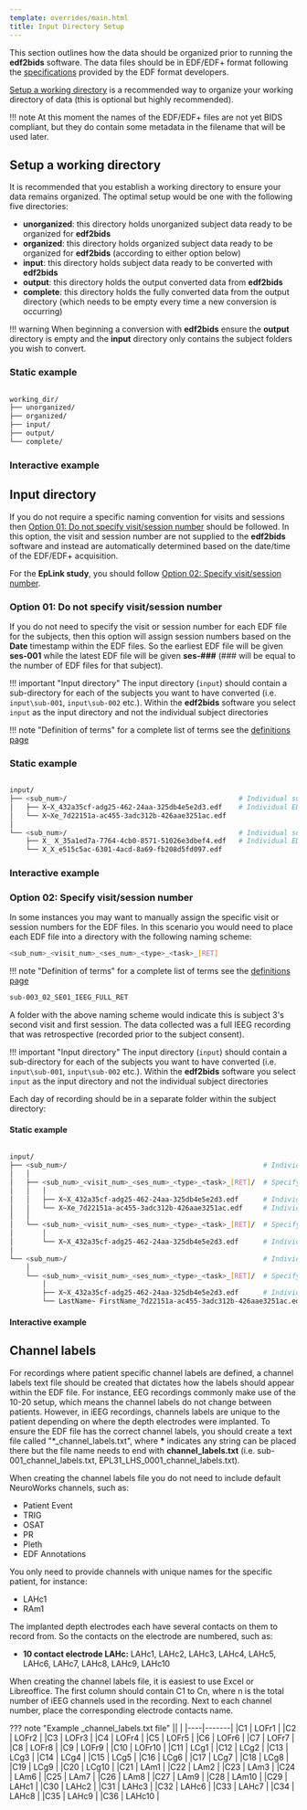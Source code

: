 ```yaml
---
template: overrides/main.html
title: Input Directory Setup
---
```


This section outlines how the data should be organized prior to running the **edf2bids** software. The data files should be in EDF/EDF+ format following the <a href="https://www.edfplus.info/specs/edf.html" target="_blank">specifications</a> provided by the EDF format developers. 

[Setup a working directory](05_input_dir_setup.html#setup-a-working-directory) is a recommended way to organize your working directory of data (this is optional but highly recommended).

!!! note 
    At this moment the names of the EDF/EDF+ files are not yet BIDS compliant, but they do contain some metadata in the filename that will be used later.

## Setup a working directory

It is recommended that you establish a working directory to ensure your data remains organized. The optimal setup would be one with the following five directories:

* **unorganized**: this directory holds unorganized subject data ready to be organized for **edf2bids**
* **organized**: this directory holds organized subject data ready to be organized for **edf2bids** (according to either option below)
* **input**: this directory holds subject data ready to be converted with **edf2bids**
* **output**: this directory holds the output converted data from **edf2bids**
* **complete**: this directory holds the fully converted data from the output directory (which needs to be empty every time a new conversion is occurring)

!!! warning
    When beginning a conversion with **edf2bids** ensure the **output** directory is empty and the **input** directory only contains the subject folders you wish to convert.

### Static example

```sh

working_dir/
├── unorganized/
├── organized/
├── input/
├── output/
└── complete/

```

### Interactive example

<div id="tree"></div>
<script>
    $(document).ready(function() {
      $.ajax({
          url : "../../assets/working_dir.json",
          dataType: "text",
          success : function (tree) {
              $('#tree').bstreeview({ data: tree });
          }
      });
});
</script>

## Input directory

If you do not require a specific naming convention for visits and sessions then [Option 01: Do not specify visit/session number](05_input_dir_setup.html#option-01-do-not-specify-visitsession-number) should be followed. In this option, the visit and session number are not supplied to the **edf2bids** software and instead are automatically determined based on the date/time of the EDF/EDF+ acquisition.

For the **EpLink study**, you should follow [Option 02: Specify visit/session number](05_input_dir_setup.html#option-02-specify-visitsession-number).

### Option 01: Do not specify visit/session number

If you do not need to specify the visit or session number for each EDF file for the subjects, then this option will assign session numbers based on the **Date** timestamp within the EDF files. So the earliest EDF file will be given **ses-001** while the latest EDF file will be given **ses-###** (### will be equal to the number of EDF files for that subject).

!!! important "Input directory"
    The input directory (`input`) should contain a sub-directory for each of the subjects you want to have converted (i.e. `input\sub-001`, `input\sub-002` etc.). Within the **edf2bids** software you select `input` as the input directory and not the individual subject directories

!!! note "Definition of terms"
    for a complete list of terms see the [definitions page](02_definitions.html#filename-terms)

### Static example

```sh

input/
├── <sub_num>/                                          # Individual subject directory
│   ├── X~X_432a35cf-adg25-462-24aa-325db4e5e2d3.edf    # Individual EDF files
│   └── X~Xe_7d22151a-ac455-3adc312b-426aae3251ac.edf
│
└── <sub_num>/                                          # Individual subject directory
    ├── X_ X_35a1ed7a-7764-4cb0-8571-51026e3dbef4.edf   # Individual EDF files
    └── X_X_e515c5ac-6301-4acd-8a69-fb208d5fd097.edf

```

### Interactive example

<div id="tree2"></div>
<script>
    $(document).ready(function() {
      $.ajax({
          url : "../../assets/no_ses_visit.json",
          dataType: "text",
          success : function (tree) {
              $('#tree2').bstreeview({ data: tree });
          }
      });
});
</script>

### Option 02: Specify visit/session number

In some instances you may want to manually assign the specific visit or session numbers for the EDF files. In this scenario you would need to place each EDF file into a directory with the following naming scheme:

```sh
<sub_num>_<visit_num>_<ses_num>_<type>_<task>_[RET]
```

!!! note "Definition of terms"
    for a complete list of terms see the [definitions page](02_definitions.html#filename-terms)

```sh
sub-003_02_SE01_IEEG_FULL_RET
```

A folder with the above naming scheme would indicate this is subject 3's second visit and first session. The data collected was a full IEEG recording that was retrospective (recorded prior to the subject consent).

!!! important "Input directory"
    The input directory (`input`) should contain a sub-directory for each of the subjects you want to have converted (i.e. `input\sub-001`, `input\sub-002` etc.). Within the **edf2bids** software you select `input` as the input directory and not the individual subject directories
    
Each day of recording should be in a separate folder within the subject directory:

#### Static example

```sh

input/
├── <sub_num>/                                                # Individual subject directory
│   │
│   ├── <sub_num>_<visit_num>_<ses_num>_<type>_<task>_[RET]/  # Specify visit, session, type, and task
│   │   │
│   │   ├── X~X_432a35cf-adg25-462-24aa-325db4e5e2d3.edf      # Individual EDF files
│   │   └── X~Xe_7d22151a-ac455-3adc312b-426aae3251ac.edf     # Individual EDF files
│   │
│   └── <sub_num>_<visit_num>_<ses_num>_<type>_<task>_[RET]/  # Specify visit, session, type, and task
│       │     
│       └── X~X_432a35cf-adg25-462-24aa-325db4e5e2d3.edf      # Individual EDF files
│
└── <sub_num>/                                                # Individual subject directory
    │
    └── <sub_num>_<visit_num>_<ses_num>_<type>_<task>_[RET]/  # Specify visit, session, type, and task
        │
        ├── X~X_432a35cf-adg25-462-24aa-325db4e5e2d3.edf      # Individual EDF files
        └── LastName~ FirstName_7d22151a-ac455-3adc312b-426aae3251ac.edf     # You can include the subject first/last name to be used when de-identifying the data

```

#### Interactive example

<div id="tree3"></div>
<script>
    $(document).ready(function() {
      $.ajax({
          url : "../../assets/specify_ses_visit.json",
          dataType: "text",
          success : function (tree) {
              $('#tree3').bstreeview({ data: tree });
          }
      });
});
</script>

## Channel labels

For recordings where patient specific channel labels are defined, a channel labels text file should be created that dictates how the labels should appear within the EDF file. For instance, EEG recordings commonly make use of the 10-20 setup, which means the channel labels do not change between patients. However, in iEEG recordings, channels labels are unique to the patient depending on where the depth electrodes were implanted. To ensure the EDF file has the correct channel labels, you should create a text file called "\*_channel_labels.txt", where __\*__ indicates any string can be placed there but the file name needs to end with **channel_labels.txt** (i.e. sub-001_channel_labels.txt, EPL31_LHS_0001_channel_labels.txt).

When creating the channel labels file you do not need to include default NeuroWorks channels, such as:

* Patient Event
* TRIG
* OSAT
* PR
* Pleth
* EDF Annotations

You only need to provide channels with unique names for the specific patient, for instance:

* LAHc1
* RAm1

The implanted depth electrodes each have several contacts on them to record from. So the contacts on the electrode are numbered, such as:

* **10 contact electrode LAHc:** LAHc1, LAHc2, LAHc3, LAHc4, LAHc5, LAHc6, LAHc7, LAHc8, LAHc9, LAHc10 

When creating the channel labels file, it is easiest to use Excel or Libreoffice. The first column should contain C1 to Cn, where n is the total number of iEEG channels used in the recording. Next to each channel number, place the corresponding electrode contacts name.

??? note "Example _channel_labels.txt file"
    |[]()|       |
    |----|-------|
    |C1  | LOFr1 |
    |C2  | LOFr2 |
    |C3  | LOFr3 |
    |C4  | LOFr4 |
    |C5  | LOFr5 |
    |C6  | LOFr6 |
    |C7  | LOFr7 |
    |C8  | LOFr8 |
    |C9  | LOFr9 |
    |C10 | LOFr10 |
    |C11 | LCg1 |
    |C12 | LCg2 |
    |C13 | LCg3 |
    |C14 | LCg4 |
    |C15 | LCg5 |
    |C16 | LCg6 |
    |C17 | LCg7 |
    |C18 | LCg8 |
    |C19 | LCg9 |
    |C20 | LCg10 |
    |C21 | LAm1 |
    |C22 | LAm2 |
    |C23 | LAm3 |
    |C24 | LAm6 |
    |C25 | LAm7 |
    |C26 | LAm8 |
    |C27 | LAm9 |
    |C28 | LAm10 |
    |C29 | LAHc1 |
    |C30 | LAHc2 |
    |C31 | LAHc3 |
    |C32 | LAHc6 |
    |C33 | LAHc7 |
    |C34 | LAHc8 |
    |C35 | LAHc9 |
    |C36 | LAHc10 |



<br>
<br>
<br>

